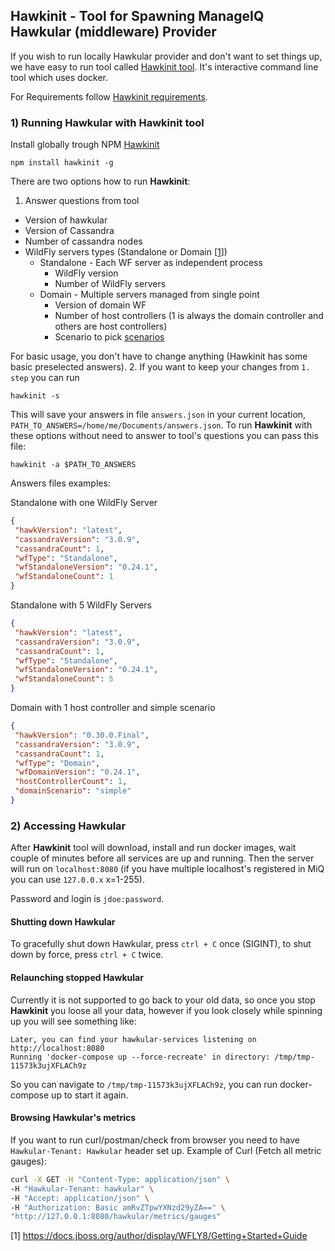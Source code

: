 ## Hawkinit - Tool for Spawning ManageIQ Hawkular (middleware) Provider

If you wish to run locally Hawkular provider and don't want to set things up, we have easy to run tool called [Hawkinit tool](https://github.com/hawkular/hawkinit).
It's interactive command line tool which uses docker.

For Requirements follow [Hawkinit requirements](https://github.com/hawkular/hawkinit#requirements).

### 1) Running Hawkular with Hawkinit tool
Install globally trough NPM [Hawkinit](https://www.npmjs.com/package/hawkinit)

```npm install hawkinit -g```

There are two options how to run **Hawkinit**:
 1. Answer questions from tool
  * Version of hawkular
  * Version of Cassandra
  * Number of cassandra nodes
  * WildFly servers types (Standalone or Domain [[1](#domain-standalone)])
     * Standalone - Each WF server as independent process
       * WildFly version
       * Number of WildFly servers
     * Domain - Multiple servers managed from single point
       * Version of domain WF
       * Number of host controllers (1  is always the domain controller and others are host controllers)
       * Scenario to pick [scenarios](https://github.com/Jiri-Kremser/hawkfly-domain-dockerfiles)

 For basic usage, you don't have to change anything (Hawkinit has some basic preselected answers).
 2. If you want to keep your changes from ``1. step`` you can run

 ```hawkinit -s```

 This will save your answers in file `answers.json` in your current location, ```PATH_TO_ANSWERS=/home/me/Documents/answers.json```. To run **Hawkinit** with these options
 without need to answer to tool's questions you can pass this file:

 ```hawkinit -a $PATH_TO_ANSWERS```

 Answers files examples:

 Standalone with one WildFly Server
 ```json
 {
  "hawkVersion": "latest",
  "cassandraVersion": "3.0.9",
  "cassandraCount": 1,
  "wfType": "Standalone",
  "wfStandaloneVersion": "0.24.1",
  "wfStandaloneCount": 1
}
 ```

 Standalone with 5 WildFly Servers
 ```json
 {
  "hawkVersion": "latest",
  "cassandraVersion": "3.0.9",
  "cassandraCount": 1,
  "wfType": "Standalone",
  "wfStandaloneVersion": "0.24.1",
  "wfStandaloneCount": 5
}
 ```

 Domain with 1 host controller and simple scenario
 ```json
 {
  "hawkVersion": "0.30.0.Final",
  "cassandraVersion": "3.0.9",
  "cassandraCount": 1,
  "wfType": "Domain",
  "wfDomainVersion": "0.24.1",
  "hostControllerCount": 1,
  "domainScenario": "simple"
}

 ```

### 2) Accessing Hawkular
After **Hawkinit** tool will download, install and run docker images, wait couple of minutes before all services are up
and running. Then the server will run on `localhost:8080` (if you have multiple localhost's registered in MiQ you can
use `127.0.0.x` x=1-255).

Password and login is `jdoe:password`.

#### Shutting down Hawkular
To gracefully shut down Hawkular, press `ctrl + C` once (SIGINT), to shut down by force, press `ctrl + C` twice.

#### Relaunching stopped Hawkular
Currently it is not supported to go back to your old data, so once you stop **Hawkinit** you loose all your data, however
if you look closely while spinning up you will see something like:
```
Later, you can find your hawkular-services listening on http://localhost:8080
Running 'docker-compose up --force-recreate' in directory: /tmp/tmp-11573k3ujXFLACh9z
```
So you can navigate to `/tmp/tmp-11573k3ujXFLACh9z`, you can run docker-compose up to start it again.

#### Browsing Hawkular's metrics

If you want to run curl/postman/check from browser you need to have `Hawkular-Tenant: Hawkular` header set up.
Example of Curl (Fetch all metric gauges):
```bash
curl -X GET -H "Content-Type: application/json" \
-H "Hawkular-Tenant: hawkular" \
-H "Accept: application/json" \
-H "Authorization: Basic amRvZTpwYXNzd29yZA==" \
"http://127.0.0.1:8080/hawkular/metrics/gauges"
```


 [1] <a name="domain-standalone" href="https://docs.jboss.org/author/display/WFLY8/Getting+Started+Guide">
   https://docs.jboss.org/author/display/WFLY8/Getting+Started+Guide
</a>
